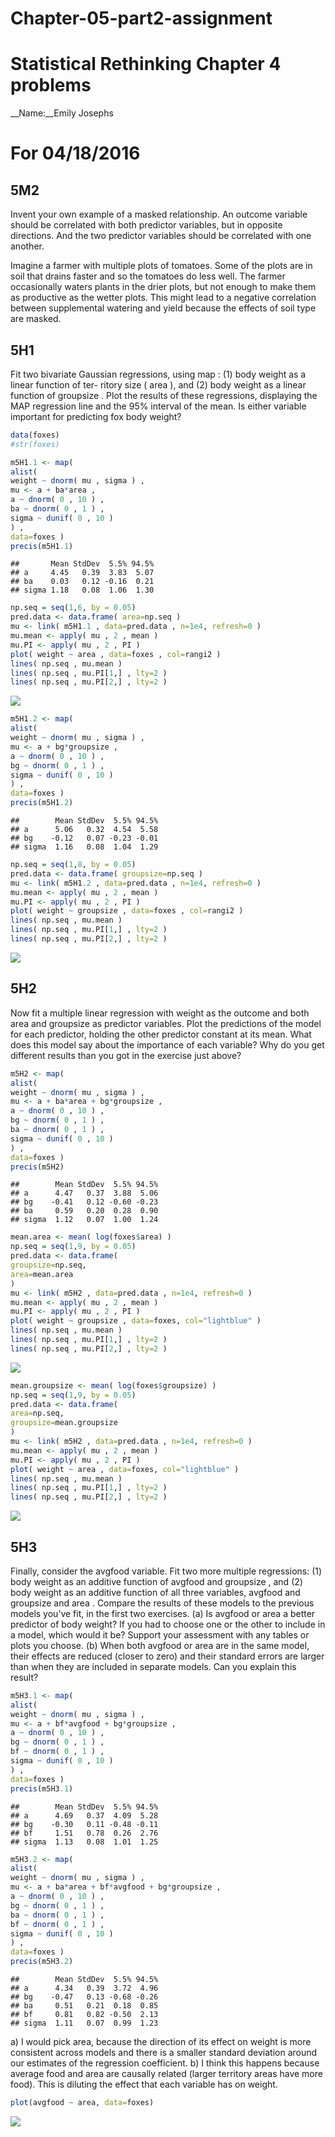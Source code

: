 # Chapter-05-part2-assignment
# Statistical Rethinking Chapter 4 problems

__Name:__Emily Josephs





# For 04/18/2016

## 5M2
Invent your own example of a masked relationship. An outcome variable should be correlated
with both predictor variables, but in opposite directions. And the two predictor variables should be
correlated with one another.

Imagine a farmer with multiple plots of tomatoes. Some of the plots are in soil that drains faster and so the tomatoes do less well. The farmer occasionally waters plants in the drier plots, but not enough to make them as productive as the wetter plots. This might lead to a negative correlation between supplemental watering and yield because the effects of soil type are masked.

## 5H1
Fit two bivariate Gaussian regressions, using map : (1) body weight as a linear function of ter-
ritory size ( area ), and (2) body weight as a linear function of groupsize . Plot the results of these
regressions, displaying the MAP regression line and the 95% interval of the mean. Is either variable
important for predicting fox body weight?



```r
data(foxes)
#str(foxes)

m5H1.1 <- map(
alist(
weight ~ dnorm( mu , sigma ) ,
mu <- a + ba*area ,
a ~ dnorm( 0 , 10 ) ,
ba ~ dnorm( 0 , 1 ) ,
sigma ~ dunif( 0 , 10 )
) ,
data=foxes )
precis(m5H1.1)
```

```
##       Mean StdDev  5.5% 94.5%
## a     4.45   0.39  3.83  5.07
## ba    0.03   0.12 -0.16  0.21
## sigma 1.18   0.08  1.06  1.30
```

```r
np.seq = seq(1,6, by = 0.05)
pred.data <- data.frame( area=np.seq )
mu <- link( m5H1.1 , data=pred.data , n=1e4, refresh=0 )
mu.mean <- apply( mu , 2 , mean )
mu.PI <- apply( mu , 2 , PI )
plot( weight ~ area , data=foxes , col=rangi2 )
lines( np.seq , mu.mean )
lines( np.seq , mu.PI[1,] , lty=2 )
lines( np.seq , mu.PI[2,] , lty=2 )
```

![](Chapter-05-part2-assignment_files/figure-html/unnamed-chunk-3-1.png)

```r
m5H1.2 <- map(
alist(
weight ~ dnorm( mu , sigma ) ,
mu <- a + bg*groupsize ,
a ~ dnorm( 0 , 10 ) ,
bg ~ dnorm( 0 , 1 ) ,
sigma ~ dunif( 0 , 10 )
) ,
data=foxes )
precis(m5H1.2)
```

```
##        Mean StdDev  5.5% 94.5%
## a      5.06   0.32  4.54  5.58
## bg    -0.12   0.07 -0.23 -0.01
## sigma  1.16   0.08  1.04  1.29
```

```r
np.seq = seq(1,8, by = 0.05)
pred.data <- data.frame( groupsize=np.seq )
mu <- link( m5H1.2 , data=pred.data , n=1e4, refresh=0 )
mu.mean <- apply( mu , 2 , mean )
mu.PI <- apply( mu , 2 , PI )
plot( weight ~ groupsize , data=foxes , col=rangi2 )
lines( np.seq , mu.mean )
lines( np.seq , mu.PI[1,] , lty=2 )
lines( np.seq , mu.PI[2,] , lty=2 )
```

![](Chapter-05-part2-assignment_files/figure-html/unnamed-chunk-3-2.png)


## 5H2
Now fit a multiple linear regression with weight as the outcome and both area and groupsize
as predictor variables. Plot the predictions of the model for each predictor, holding the other predictor
constant at its mean. What does this model say about the importance of each variable? Why do you
get different results than you got in the exercise just above?


```r
m5H2 <- map(
alist(
weight ~ dnorm( mu , sigma ) ,
mu <- a + ba*area + bg*groupsize ,
a ~ dnorm( 0 , 10 ) ,
bg ~ dnorm( 0 , 1 ) ,
ba ~ dnorm( 0 , 1 ) ,
sigma ~ dunif( 0 , 10 )
) ,
data=foxes )
precis(m5H2)
```

```
##        Mean StdDev  5.5% 94.5%
## a      4.47   0.37  3.88  5.06
## bg    -0.41   0.12 -0.60 -0.23
## ba     0.59   0.20  0.28  0.90
## sigma  1.12   0.07  1.00  1.24
```

```r
mean.area <- mean( log(foxes$area) )
np.seq = seq(1,9, by = 0.05)
pred.data <- data.frame(
groupsize=np.seq,
area=mean.area
)
mu <- link( m5H2 , data=pred.data , n=1e4, refresh=0 )
mu.mean <- apply( mu , 2 , mean )
mu.PI <- apply( mu , 2 , PI )
plot( weight ~ groupsize , data=foxes, col="lightblue" )
lines( np.seq , mu.mean )
lines( np.seq , mu.PI[1,] , lty=2 )
lines( np.seq , mu.PI[2,] , lty=2 )
```

![](Chapter-05-part2-assignment_files/figure-html/unnamed-chunk-4-1.png)

```r
mean.groupsize <- mean( log(foxes$groupsize) )
np.seq = seq(1,9, by = 0.05)
pred.data <- data.frame(
area=np.seq,
groupsize=mean.groupsize
)
mu <- link( m5H2 , data=pred.data , n=1e4, refresh=0 )
mu.mean <- apply( mu , 2 , mean )
mu.PI <- apply( mu , 2 , PI )
plot( weight ~ area , data=foxes, col="lightblue" )
lines( np.seq , mu.mean )
lines( np.seq , mu.PI[1,] , lty=2 )
lines( np.seq , mu.PI[2,] , lty=2 )
```

![](Chapter-05-part2-assignment_files/figure-html/unnamed-chunk-4-2.png)


## 5H3
Finally, consider the avgfood variable. Fit two more multiple regressions: (1) body weight
as an additive function of avgfood and groupsize , and (2) body weight as an additive function of
all three variables, avgfood and groupsize and area . Compare the results of these models to the
previous models you’ve fit, in the first two exercises. (a) Is avgfood or area a better predictor of body
weight? If you had to choose one or the other to include in a model, which would it be? Support your
assessment with any tables or plots you choose. (b) When both avgfood or area are in the same
model, their effects are reduced (closer to zero) and their standard errors are larger than when they
are included in separate models. Can you explain this result?


```r
m5H3.1 <- map(
alist(
weight ~ dnorm( mu , sigma ) ,
mu <- a + bf*avgfood + bg*groupsize ,
a ~ dnorm( 0 , 10 ) ,
bg ~ dnorm( 0 , 1 ) ,
bf ~ dnorm( 0 , 1 ) ,
sigma ~ dunif( 0 , 10 )
) ,
data=foxes )
precis(m5H3.1)
```

```
##        Mean StdDev  5.5% 94.5%
## a      4.69   0.37  4.09  5.28
## bg    -0.30   0.11 -0.48 -0.11
## bf     1.51   0.78  0.26  2.76
## sigma  1.13   0.08  1.01  1.25
```

```r
m5H3.2 <- map(
alist(
weight ~ dnorm( mu , sigma ) ,
mu <- a + ba*area + bf*avgfood + bg*groupsize ,
a ~ dnorm( 0 , 10 ) ,
bg ~ dnorm( 0 , 1 ) ,
ba ~ dnorm( 0 , 1 ) ,
bf ~ dnorm( 0 , 1 ) ,
sigma ~ dunif( 0 , 10 )
) ,
data=foxes )
precis(m5H3.2)
```

```
##        Mean StdDev  5.5% 94.5%
## a      4.34   0.39  3.72  4.96
## bg    -0.47   0.13 -0.68 -0.26
## ba     0.51   0.21  0.18  0.85
## bf     0.81   0.82 -0.50  2.13
## sigma  1.11   0.07  0.99  1.23
```

a) I would pick area, because the direction of its effect on weight is more consistent across models and there is a smaller standard deviation around our estimates of the regression coefficient.
b) I think this happens because average food and area are causally related (larger territory areas have more food). This is diluting the effect that each variable has on weight.


```r
plot(avgfood ~ area, data=foxes)
```

![](Chapter-05-part2-assignment_files/figure-html/unnamed-chunk-6-1.png)
 
